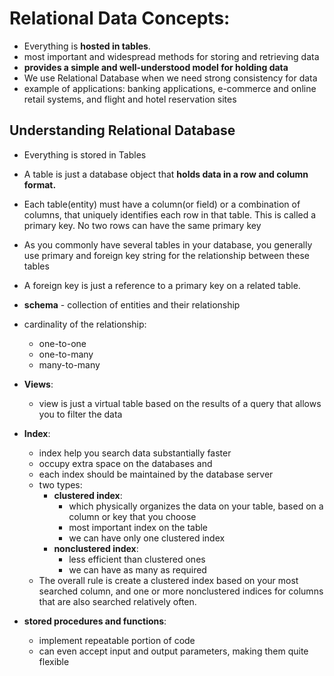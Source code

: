 
# Relational Data Concepts:

- Everything is **hosted in tables**.
- most important and widespread methods for storing and retrieving data
- **provides a simple and well-understood model for holding data**
- We use Relational Database when we need strong consistency for data
- example of applications: banking applications, e-commerce and online retail systems, and flight and hotel reservation sites


## Understanding Relational Database

- Everything is stored in Tables
- A table is just a database object that **holds data in a row and column format.**
- Each table(entity) must have a column(or field) or a combination of columns, that uniquely identifies each row in that table. This is called a primary key. No two rows can have the same primary key
- As you commonly have several tables in your database, you generally use primary and foreign key string for the relationship between these tables
- A foreign key is just a reference to a primary key on a related table.
- **schema** - collection of entities and their relationship

- cardinality of the relationship:
  - one-to-one
  - one-to-many
  - many-to-many
- **Views**:
  - view is just a virtual table based on the results of a query that allows you to filter the data
  
- **Index**:
  - index help you search data substantially faster
  - occupy extra space on the databases and 
  - each index should be maintained by the database server
  - two types:
    - **clustered index**:
      - which physically organizes the data on your table, based on a column or key that you choose
      - most important index on the table
      - we can have only one clustered index
    - **nonclustered index**:
      - less efficient than clustered ones
      - we can have as many as required
  - The overall rule is create a clustered index based on your most searched column, and one or more nonclustered indices for columns that are also searched relatively often.
- **stored procedures and functions**:
  - implement repeatable portion of code
  - can even accept input and output parameters, making them quite flexible